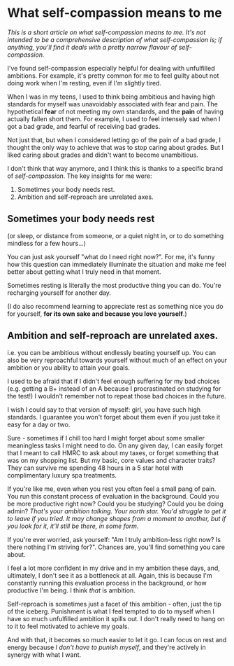 # What self-compassion means to me

_This is a short article on what self-compassion means to me. It's not intended to be a comprehensive description of what self-compassion is; if anything, you'll find it deals with a pretty narrow flavour of self-compassion._

I've found self-compassion especially helpful for dealing with unfulfilled ambitions. For example, it's pretty common for me to feel guilty about not doing work when I'm resting, even if I'm slightly tired. 

When I was in my teens, I used to think being ambitious and having high standards for myself was unavoidably associated with fear and pain. The hypothetical **fear** of not meeting my own standards, and the **pain** of having actually fallen short them. For example, I used to feel intensely sad when I got a bad grade, and fearful of receiving bad grades. 

Not just that, but when I considered letting go of the pain of a bad grade, I thought the only way to achieve that was to stop caring about grades. But I liked caring about grades and didn't want to become unambitious. 

I don't think that way anymore, and I think this is thanks to a specific brand of _self-compassion_. The key insights for me were: 
1. Sometimes your body needs rest.
2. Ambition and self-reproach are unrelated axes. 
## Sometimes your body needs rest 
(or sleep, or distance from someone, or a quiet night in, or to do something mindless for a few hours...)

You can just ask yourself "what do I need right now?". For me, it's funny how this question can immediately illuminate the situation and make me feel better about getting what I truly need in that moment. 

Sometimes resting is literally the most productive thing you can do. You're recharging yourself for another day. 

(I do also recommend learning to appreciate rest as something nice you do for yourself, **for its own sake and because you love yourself**.)

## Ambition and self-reproach are unrelated axes.
i.e. you can be ambitious without endlessly beating yourself up. You can also be very reproachful towards yourself without much of an effect on your ambition or you ability to attain your goals.

I used to be afraid that if I didn't feel enough suffering for my bad choices (e.g. getting a B+ instead of an A because I procrastinated on studying for the test!) I wouldn't remember not to repeat those bad choices in the future. 

I wish I could say to that version of myself: girl, you have such high standards. I guarantee you won't forget about them even if you just take it easy for a day or two. 

Sure - sometimes if I chill too hard I might forget about some smaller meaningless tasks I might need to do. On any given day, I can easily forget that I meant to call HMRC to ask about my taxes, or forget something that was on my shopping list. But my basic, core values and character traits? They can survive me spending 48 hours in a 5 star hotel with complimentary luxury spa treatments. 

If you're like me, even when you rest you often feel a small pang of pain. You run this constant process of evaluation in the background. Could you be more productive right now? Could you be studying? Could you be doing admin? _That's your ambition talking. Your north star. You'd struggle to get it to leave if you tried. It may change shapes from a moment to another, but if you look for it, it'll still be there, in some form._ 

If you're ever worried, ask yourself: "Am I truly ambition-less right now? Is there nothing I'm striving for?". Chances are, you'll find something you care about.  

I feel a lot more confident in my drive and in my ambition these days, and, ultimately, I don't see it as a bottleneck at all. Again, this is because I'm constantly running this evaluation process in the background, or how productive I'm being. I think _that_ is ambition. 

Self-reproach is sometimes just a facet of this ambition - often, just the tip of the iceberg. Punishment is what I feel tempted to do to myself when I have so much unfulfilled ambition it spills out. I don't really need to hang on to it to feel motivated to achieve my goals.

And with that, it becomes so much easier to let it go. I can focus on rest and energy because _I don't have to punish myself_, and they're actively in synergy with what I want. 
